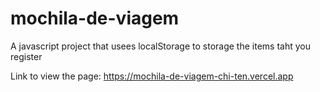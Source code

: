 # mochila-de-viagem

A javascript project that usees localStorage to storage the items taht you register

Link to view the page:  https://mochila-de-viagem-chi-ten.vercel.app
